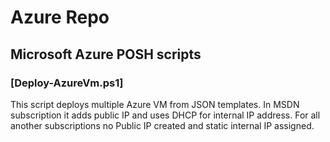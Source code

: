 # Azure Repo
## Microsoft Azure POSH scripts

### </b>[Deploy-AzureVm.ps1</b>]

This script deploys multiple Azure VM from JSON templates.
In MSDN subscription it adds public IP and uses DHCP for internal IP address.
For all another subscriptions no Public IP created and static internal IP assigned.
